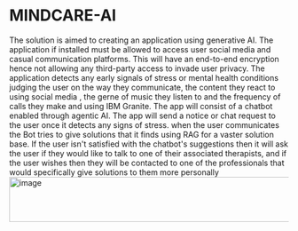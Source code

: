 # MINDCARE-AI



The solution is aimed to creating an application using generative  AI. The application if installed must be allowed to access user social media and casual communication platforms. This will have an end-to-end encryption hence not allowing any third-party access to invade user privacy. The application detects any early signals of stress or mental health conditions judging the user on the way they communicate, the content they react to using social media , the gerne of music they listen to and the frequency of calls they make  and  using IBM Granite. The app will consist of a chatbot enabled through agentic AI. The app will send a notice or  chat request to the user once it detects any signs of stress. when the user communicates the Bot tries to give solutions that it finds using RAG for a vaster solution base. If the user isn't satisfied with the chatbot's suggestions then it will ask the user if they would like to talk to one of their associated therapists, and if the user wishes then they will be contacted to one of the professionals that would specifically give solutions to them more personally <img width="16635" height="81" alt="image" src="https://github.com/user-attachments/assets/72cf342d-2162-4383-8dcd-3585e2fb88fa" />
